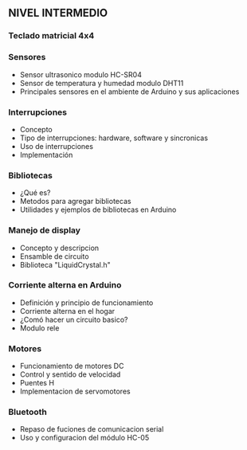 ## NIVEL INTERMEDIO

### Teclado matricial 4x4

### Sensores
- Sensor ultrasonico modulo HC-SR04
- Sensor de temperatura y humedad modulo DHT11
- Principales sensores en el ambiente de Arduino y sus aplicaciones

### Interrupciones
- Concepto
- Tipo de interrupciones: hardware, software y sincronicas
- Uso de interrupciones
- Implementación

### Bibliotecas
- ¿Qué es?
- Metodos para agregar bibliotecas
- Utilidades y ejemplos de bibliotecas en Arduino

### Manejo de display
- Concepto y descripcion
- Ensamble de circuito
- Biblioteca "LiquidCrystal.h"

### Corriente alterna en Arduino
- Definición y principio de funcionamiento
- Corriente alterna en el hogar
- ¿Comó hacer un circuito basico?
- Modulo rele

### Motores
- Funcionamiento de motores DC
- Control y sentido de velocidad
- Puentes H
- Implementacion de servomotores

### Bluetooth
- Repaso de fuciones de comunicacion serial
- Uso y configuracion del módulo HC-05

 
